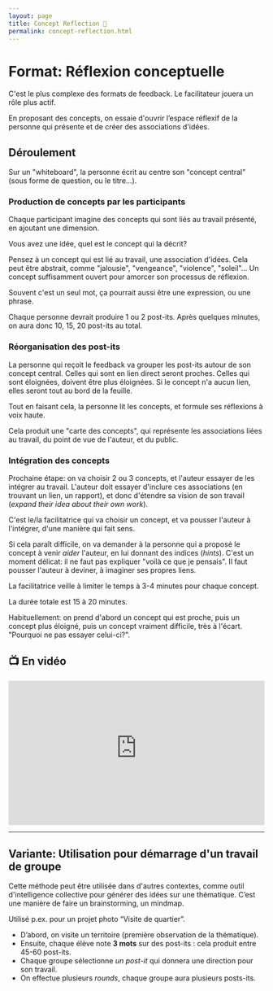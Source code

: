 ```yaml
---
layout: page
title: Concept Reflection 🧠
permalink: concept-reflection.html
---
```


# Format: Réflexion conceptuelle

C'est le plus complexe des formats de feedback. Le facilitateur jouera un rôle plus actif. 

En proposant des concepts, on essaie d'ouvrir l’espace réflexif de la personne qui présente et de créer des associations d'idées.

## Déroulement

Sur un "whiteboard", la personne écrit au centre son "concept central" (sous forme de question, ou le titre...).

### Production de concepts par les participants

Chaque participant imagine des concepts qui sont liés au travail présenté, en ajoutant une dimension. 

Vous avez une idée, quel est le concept qui la décrit?

Pensez à un concept qui est lié au travail, une association d'idées. Cela peut être abstrait, comme "jalousie", "vengeance", "violence", "soleil"... Un concept suffisamment ouvert pour amorcer son processus de réflexion. 

Souvent c'est un seul mot, ça pourrait aussi être une expression, ou une phrase.

Chaque personne devrait produire 1 ou 2 post-its. Après quelques minutes, on aura donc 10, 15, 20 post-its au total.

### Réorganisation des post-its

La personne qui reçoit le feedback va grouper les post-its autour de son concept central. Celles qui sont en lien direct seront proches. Celles qui sont éloignées, doivent être plus éloignées. Si le concept n'a aucun lien, elles seront tout au bord de la feuille.

Tout en faisant cela, la personne lit les concepts, et formule ses réflexions à voix haute.

Cela produit une "carte des concepts", qui représente les associations liées au travail, du point de vue de l'auteur, et du public.

### Intégration des concepts

Prochaine étape: on va choisir 2 ou 3 concepts, et l'auteur essayer de les intégrer au travail. L'auteur doit essayer d'inclure ces associations (en trouvant un lien, un rapport), et donc d'étendre sa vision de son travail (*expand their idea about their own work*). 

C'est le/la facilitatrice qui va choisir un concept, et va pousser l'auteur à l'intégrer, d'une manière qui fait sens.

Si cela paraît difficile, on va demander à la personne qui a proposé le concept à venir *aider* l'auteur, en lui donnant des indices (*hints*). C'est un moment délicat: il ne faut pas expliquer "voilà ce que je pensais". Il faut pousser l'auteur à deviner, à imaginer ses propres liens.

La facilitatrice veille à limiter le temps à 3-4 minutes pour chaque concept.

La durée totale est 15 à 20 minutes.

Habituellement: on prend d'abord un concept qui est proche, puis un concept plus éloigné, puis un concept vraiment difficile, très à l'écart. "Pourquoi ne pas essayer celui-ci?".


## 📺 En vidéo 

<iframe width="100%" style="aspect-ratio: 16 / 9;" src="https://www.youtube-nocookie.com/embed/wkYt8cibkII" title="YouTube video player" frameborder="0" allow="accelerometer; autoplay; clipboard-write; encrypted-media; gyroscope; picture-in-picture" allowfullscreen></iframe>

---

## Variante: Utilisation pour démarrage d'un travail de groupe

Cette méthode peut être utilisée dans d'autres contextes, comme outil d'intelligence collective pour générer des idées sur une thématique. C’est une manière de faire un brainstorming, un mindmap.

Utilisé p.ex. pour un projet photo “Visite de quartier”. 

- D’abord, on visite un territoire (première observation de la thématique).
- Ensuite, chaque élève note **3 mots** sur des post-its : cela produit entre 45-60 post-its.
- Chaque groupe sélectionne *un post-it* qui donnera une direction pour son travail.
- On effectue plusieurs *rounds*, chaque groupe aura plusieurs posts-its.
